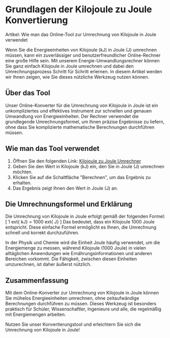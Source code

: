 Grundlagen der Kilojoule zu Joule Konvertierung
===============================================

Artikel: Wie man das Online-Tool zur Umrechnung von Kilojoule in Joule verwendet

Wenn Sie die Energieeinheiten von Kilojoule (kJ) in Joule (J) umrechnen müssen, kann ein zuverlässiger und benutzerfreundlicher Online-Rechner eine große Hilfe sein. Mit unserem Energie-Umwandlungsrechner können Sie ganz einfach Kilojoule in Joule umrechnen und dabei den Umrechnungsprozess Schritt für Schritt erlernen. In diesem Artikel werden wir Ihnen zeigen, wie Sie dieses nützliche Werkzeug nutzen können.

Über das Tool
-------------

Unser Online-Konverter für die Umrechnung von Kilojoule in Joule ist ein unkompliziertes und effektives Instrument zur schnellen und genauen Umwandlung von Energieeinheiten. Der Rechner verwendet die grundlegende Umrechnungsformel, um Ihnen präzise Ergebnisse zu liefern, ohne dass Sie komplizierte mathematische Berechnungen durchführen müssen.

Wie man das Tool verwendet
--------------------------

1. Öffnen Sie den folgenden Link: [Kilojoule zu Joule Umrechner](https://www.onlinecalculatorsfree.com/de/convert/kilojoules-to-joules.html)
2. Geben Sie den Wert in Kilojoule (kJ) ein, den Sie in Joule (J) umrechnen möchten.
3. Klicken Sie auf die Schaltfläche "Berechnen", um das Ergebnis zu erhalten.
4. Das Ergebnis zeigt Ihnen den Wert in Joule (J) an.

Die Umrechnungsformel und Erklärung
-----------------------------------

Die Umrechnung von Kilojoule in Joule erfolgt gemäß der folgenden Formel: \[ 1 ext{ kJ} = 1000 ext{ J} \] Das bedeutet, dass ein Kilojoule 1000 Joule entspricht. Diese einfache Formel ermöglicht es Ihnen, die Umrechnung schnell und korrekt durchzuführen.

In der Physik und Chemie wird die Einheit Joule häufig verwendet, um die Energiemenge zu messen, während Kilojoule (1000 Joule) in vielen alltäglichen Anwendungen wie Ernährungsinformationen und anderen Bereichen vorkommt. Die Fähigkeit, zwischen diesen Einheiten umzurechnen, ist daher äußerst nützlich.

Zusammenfassung
---------------

Mit dem Online-Konverter zur Umrechnung von Kilojoule in Joule können Sie mühelos Energieeinheiten umrechnen, ohne zeitaufwändige Berechnungen durchführen zu müssen. Dieses Werkzeug ist besonders praktisch für Schüler, Wissenschaftler, Ingenieure und alle, die regelmäßig mit Energiemengen arbeiten.

Nutzen Sie unser Konvertierungstool und erleichtern Sie sich die Umrechnung von Kilojoule in Joule!